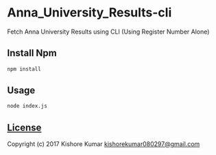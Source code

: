 # Anna_University_Results-cli
Fetch Anna University Results using CLI (Using Register Number Alone)

## Install Npm
```bash
npm install
```

## Usage
```bash
node index.js
```

## [License](/LICENSE.md)
Copyright (c) 2017 Kishore Kumar <kishorekumar080297@gmail.com>  
